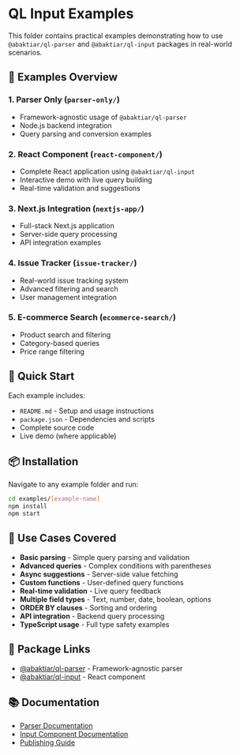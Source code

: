 # QL Input Examples

This folder contains practical examples demonstrating how to use `@abaktiar/ql-parser` and `@abaktiar/ql-input` packages in real-world scenarios.

## 📁 Examples Overview

### 1. **Parser Only** (`parser-only/`)
- Framework-agnostic usage of `@abaktiar/ql-parser`
- Node.js backend integration
- Query parsing and conversion examples

### 2. **React Component** (`react-component/`)
- Complete React application using `@abaktiar/ql-input`
- Interactive demo with live query building
- Real-time validation and suggestions

### 3. **Next.js Integration** (`nextjs-app/`)
- Full-stack Next.js application
- Server-side query processing
- API integration examples

### 4. **Issue Tracker** (`issue-tracker/`)
- Real-world issue tracking system
- Advanced filtering and search
- User management integration

### 5. **E-commerce Search** (`ecommerce-search/`)
- Product search and filtering
- Category-based queries
- Price range filtering

## 🚀 Quick Start

Each example includes:
- `README.md` - Setup and usage instructions
- `package.json` - Dependencies and scripts
- Complete source code
- Live demo (where applicable)

## 📦 Installation

Navigate to any example folder and run:

```bash
cd examples/[example-name]
npm install
npm start
```

## 🎯 Use Cases Covered

- **Basic parsing** - Simple query parsing and validation
- **Advanced queries** - Complex conditions with parentheses
- **Async suggestions** - Server-side value fetching
- **Custom functions** - User-defined query functions
- **Real-time validation** - Live query feedback
- **Multiple field types** - Text, number, date, boolean, options
- **ORDER BY clauses** - Sorting and ordering
- **API integration** - Backend query processing
- **TypeScript usage** - Full type safety examples

## 🔗 Package Links

- [@abaktiar/ql-parser](https://www.npmjs.com/package/@abaktiar/ql-parser) - Framework-agnostic parser
- [@abaktiar/ql-input](https://www.npmjs.com/package/@abaktiar/ql-input) - React component

## 📚 Documentation

- [Parser Documentation](../README-parser.md)
- [Input Component Documentation](../README-input.md)
- [Publishing Guide](../PUBLISHING_GUIDE.md)
